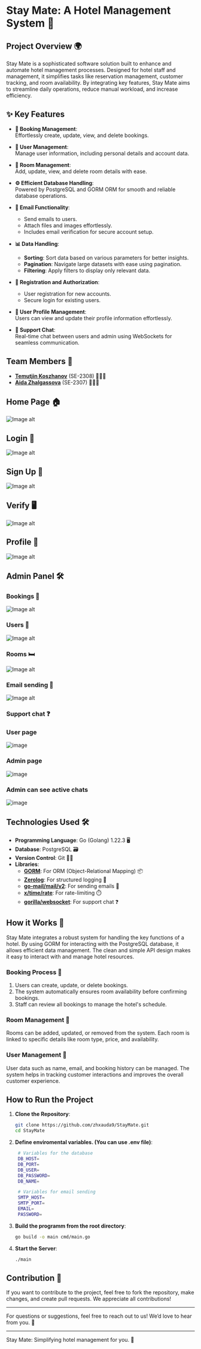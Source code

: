 # **Stay Mate: A Hotel Management System** 🏨

## **Project Overview** 🌍
Stay Mate is a sophisticated software solution built to enhance and automate hotel management processes. Designed for hotel staff and management, it simplifies tasks like reservation management, customer tracking, and room availability. By integrating key features, Stay Mate aims to streamline daily operations, reduce manual workload, and increase efficiency.

## ✨ Key Features  

- **📅 Booking Management**:  
  Effortlessly create, update, view, and delete bookings.  

- **👥 User Management**:  
  Manage user information, including personal details and account data.  

- **🏨 Room Management**:  
  Add, update, view, and delete room details with ease.  

- **⚙️ Efficient Database Handling**:  
  Powered by PostgreSQL and GORM ORM for smooth and reliable database operations.  

- **📧 Email Functionality**:  
  - Send emails to users.  
  - Attach files and images effortlessly.  
  - Includes email verification for secure account setup.  

- **📊 Data Handling**:  
  - **Sorting**: Sort data based on various parameters for better insights.  
  - **Pagination**: Navigate large datasets with ease using pagination.  
  - **Filtering**: Apply filters to display only relevant data.  

- **🔐 Registration and Authorization**:  
  - User registration for new accounts.  
  - Secure login for existing users.  

- **👤 User Profile Management**:  
  Users can view and update their profile information effortlessly.
  
- **💬 Support Chat**:  
  Real-time chat between users and admin using WebSockets for seamless communication.

## **Team Members** 👥
- **[Temutjin Koszhanov](https://github.com/Temutjin2k)** (SE-2308) 👨🏻‍💻
- **[Aida Zhalgassova](https://github.com/zhxauda9)** (SE-2307) 👩🏻‍💻

## **Home Page** 🏠
![Image alt](https://github.com/zhxauda9/StayMate/blob/main/assets/home.png)

## **Login** 👤
![Image alt](https://github.com/zhxauda9/StayMate/blob/main/assets/login.png)

## **Sign Up** 👤
![Image alt](https://github.com/zhxauda9/StayMate/blob/main/assets/signup.png)

## **Verify** 🖥️
![Image alt](https://github.com/zhxauda9/StayMate/blob/main/assets/verify.png)

## **Profile** 👤
![Image alt](https://github.com/zhxauda9/StayMate/blob/main/assets/profile.png)

## **Admin Panel** 🛠️
### **Bookings** 📅
![Image alt](https://github.com/zhxauda9/StayMate/blob/main/assets/bookings.png)
### **Users** 👤
![Image alt](https://github.com/zhxauda9/StayMate/blob/main/assets/image.png)
### **Rooms** 🛏️
![Image alt](https://github.com/zhxauda9/StayMate/blob/main/assets/rooms.png)
### **Email sending** 📧
![Image alt](https://github.com/zhxauda9/StayMate/raw/main/assets/email.png)
### **Support chat** ❓
### User page
![image](https://github.com/user-attachments/assets/e1525677-6dca-4659-9f49-2f99012d576a)
### Admin page
![image](https://github.com/user-attachments/assets/866a9d41-3755-42fe-9a24-84724ff041a3)
### Admin can see active chats
![image](https://github.com/user-attachments/assets/52435e05-463d-46f4-b0e8-ef8dcc6963c0)

## **Technologies Used** 🛠️
- **Programming Language**: Go (Golang) 1.22.3 🖥️
- **Database**: PostgreSQL 🗃️
- **Version Control**: Git 🧑‍💻
- **Libraries**:
    - **[GORM](https://github.com/go-gorm/gorm)**: For ORM (Object-Relational Mapping) 📦
    - **[Zerolog](https://github.com/rs/zerolog)**: For structured logging 📜
    - **[go-mail/mail/v2](https://github.com/go-gomail/gomail)**: For sending emails 📧  
    - **[x/time/rate](https://pkg.go.dev/golang.org/x/time/rate)**: For rate-limiting ⏱️
    - **[gorilla/websocket](https://pkg.go.dev/github.com/gorilla/websocket@v1.5.3)**: For support chat ❓

## **How it Works** 🔄
Stay Mate integrates a robust system for handling the key functions of a hotel. By using GORM for interacting with the PostgreSQL database, it allows efficient data management. The clean and simple API design makes it easy to interact with and manage hotel resources.

### **Booking Process** 📲
1. Users can create, update, or delete bookings.
2. The system automatically ensures room availability before confirming bookings.
3. Staff can review all bookings to manage the hotel's schedule.

### **Room Management** 🏨
Rooms can be added, updated, or removed from the system. Each room is linked to specific details like room type, price, and availability.

### **User Management** 👥
User data such as name, email, and booking history can be managed. The system helps in tracking customer interactions and improves the overall customer experience.


## How to Run the Project

1. **Clone the Repository**:
   ```bash
   git clone https://github.com/zhxauda9/StayMate.git
   cd StayMate
   ```
2. **Define enviromental variables. (You can use .env file)**:
   ```bash
    # Variables for the database
    DB_HOST=
    DB_PORT=
    DB_USER=
    DB_PASSWORD=
    DB_NAME=

    # Variables for email sending
    SMTP_HOST=
    SMTP_PORT=
    EMAIL=
    PASSWORD=
   ```
3. **Build the programm from the root directory**:
   ```bash
   go build -o main cmd/main.go
   ```

4. **Start the Server**:
   ```bash
   ./main
   ```

## **Contribution** 📝
If you want to contribute to the project, feel free to fork the repository, make changes, and create pull requests. We appreciate all contributions!

---

For questions or suggestions, feel free to reach out to us! We’d love to hear from you. 💬

---
Stay Mate: Simplifying hotel management for you. 🌟
